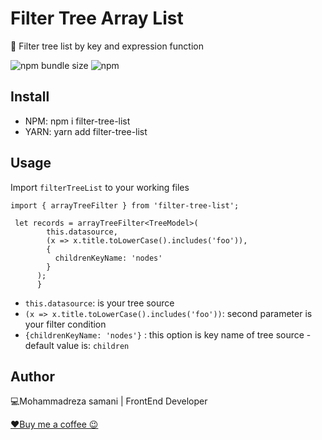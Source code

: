 ﻿# Filter Tree Array List

🎉 Filter tree list by key and expression function


![npm bundle size](https://img.shields.io/bundlephobia/min/filter-tree-list?color=success&label=Size&logoColor=red)
![npm](https://img.shields.io/npm/dw/filter-tree-list?label=Downloads)



## Install
- NPM: npm i filter-tree-list
- YARN: yarn add filter-tree-list

## Usage
Import  `filterTreeList`  to your working files


```
import { arrayTreeFilter } from 'filter-tree-list';

 let records = arrayTreeFilter<TreeModel>(
        this.datasource,
        (x => x.title.toLowerCase().includes('foo')),
        {
          childrenKeyName: 'nodes'
        }
      );
      }
```

* `this.datasource`: is your tree source 
* `(x => x.title.toLowerCase().includes('foo'))`: second parameter is your filter condition
* `{childrenKeyName: 'nodes'}` : this option is key name of tree source - default value is: `children`


## Author
💻Mohammadreza samani | FrontEnd Developer

[❤️Buy me a coffee 😉](https://www.buymeacoffee.com/mrsamani)

 
